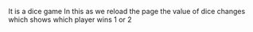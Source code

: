 It is a dice game 
In this as we reload the page the value of dice changes which shows which player wins 1 or 2 
